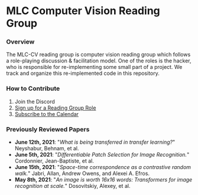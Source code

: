 # MLC Computer Vision Reading Group
### Overview
The MLC-CV reading group is computer vision reading group which follows a role-playing discussion &amp; facilitation model. One of the roles is the hacker, who is responsible for re-implementing some small part of a project. We track and organize this re-implemented code in this repository. 

### How to Contribute
1. Join the Discord
2. [Sign up for a Reading Group Role](https://www.notion.so/MLC-Computer-Vision-Paper-Reading-Subgroup-08a66015209240449df1f58739dae904)
3. [Subscribe to the Calendar](https://calendar.google.com/calendar/u/1/r?cid=dGNrNW1zbmM0bTgxNjVmMnVtaXJxdDZzODRAZ3JvdXAuY2FsZW5kYXIuZ29vZ2xlLmNvbQ)

### Previously Reviewed Papers

* __June 12th, 2021__: "_What is being transferred in transfer learning?_" Neyshabur, Behnam, et al.
* __June 5th, 2021__: "_Differentiable Patch Selection for Image Recognition._" Cordonnier, Jean-Baptiste, et al. 
* __June 15th, 2021__: "_Space-time correspondence as a contrastive random walk._" Jabri, Allan, Andrew Owens, and Alexei A. Efros.
* __May 8th, 2021__: "_An image is worth 16x16 words: Transformers for image recognition at scale._" Dosovitskiy, Alexey, et al. 
